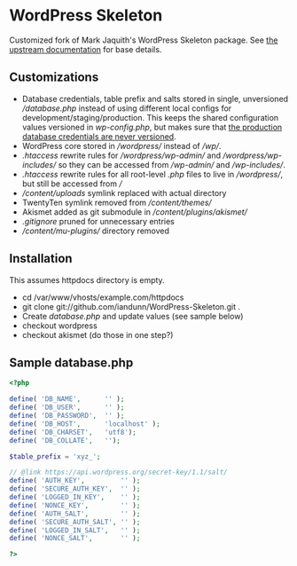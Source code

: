# WordPress Skeleton

Customized fork of Mark Jaquith's WordPress Skeleton package. See [the upstream documentation](https://github.com/markjaquith/WordPress-Skeleton) for base details.

## Customizations

* Database credentials, table prefix and salts stored in single, unversioned */database.php* instead of using different local configs for development/staging/production. This keeps the shared configuration values versioned in *wp-config.php*, but makes sure that [the production database credentials are never versioned](http://wordpress.stackexchange.com/q/52682/3898).
* WordPress core stored in */wordpress/* instead of */wp/*.
* *.htaccess* rewrite rules for */wordpress/wp-admin/* and */wordpress/wp-includes/* so they can be accessed from */wp-admin/* and */wp-includes/*.
* *.htaccess* rewrite rules for all root-level *.php* files to live in */wordpress/*, but still be accessed from */*
* */content/uploads* symlink replaced with actual directory
* TwentyTen symlink removed from */content/themes/*
* Akismet added as git submodule in */content/plugins/akismet/*
* *.gitignore* pruned for unnecessary entries
* */content/mu-plugins/* directory removed


## Installation

This assumes httpdocs directory is empty.

* cd /var/www/vhosts/example.com/httpdocs
* git clone git://github.com/iandunn/WordPress-Skeleton.git .
* Create *database.php* and update values (see sample below)
* checkout wordpress
* checkout akismet (do those in one step?)


## Sample database.php

```php
<?php

define( 'DB_NAME',		'' );
define( 'DB_USER',		'' );
define( 'DB_PASSWORD',	'' );
define( 'DB_HOST',		'localhost' );
define( 'DB_CHARSET',	'utf8');
define( 'DB_COLLATE',	'');

$table_prefix = 'xyz_';

// @link https://api.wordpress.org/secret-key/1.1/salt/
define( 'AUTH_KEY',			'' );
define( 'SECURE_AUTH_KEY',	'' );
define( 'LOGGED_IN_KEY',	'' );
define( 'NONCE_KEY',		'' );
define( 'AUTH_SALT',		'' );
define( 'SECURE_AUTH_SALT',	'' );
define( 'LOGGED_IN_SALT',	'' );
define( 'NONCE_SALT',		'' );

?>
```
